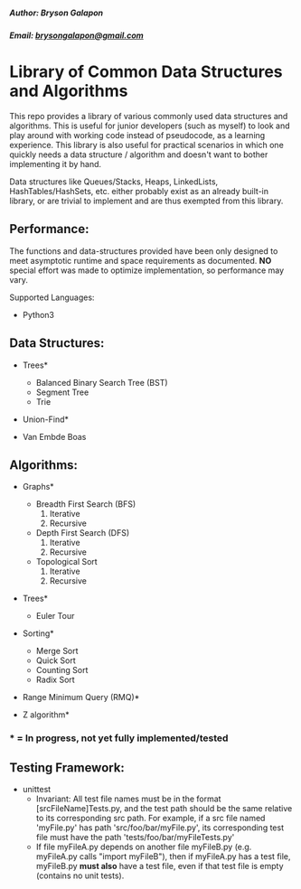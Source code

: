 ##### Author: Bryson Galapon
##### Email: brysongalapon@gmail.com

# Library of Common Data Structures and Algorithms

This repo provides a library of various commonly used data structures and algorithms. This is useful for junior developers (such as myself) to look and play around with working code instead of pseudocode, as a learning experience. This library is also useful for practical scenarios in which one quickly needs a data structure / algorithm and doesn't want to bother implementing it by hand.

Data structures like Queues/Stacks, Heaps, LinkedLists, HashTables/HashSets, etc. either probably exist as an already built-in library, or are trivial to implement and are thus exempted from this library.

## Performance: 
  The functions and data-structures provided have been only designed to meet asymptotic runtime and space requirements as documented. **NO** special effort was made to optimize implementation, so performance may vary.  

Supported Languages:
  - Python3

## Data Structures:
  - Trees\*
    - Balanced Binary Search Tree (BST)
    - Segment Tree
    - Trie

  - Union-Find\*

  - Van Embde Boas

## Algorithms:
  - Graphs\*
    - Breadth First Search (BFS)
      1. Iterative
      2. Recursive
    - Depth First Search (DFS)
      1. Iterative
      2. Recursive
    - Topological Sort
      1. Iterative
      2. Recursive

  - Trees\*
    - Euler Tour

  - Sorting\*
    - Merge Sort
    - Quick Sort
    - Counting Sort
    - Radix Sort

  - Range Minimum Query (RMQ)\*
  - Z algorithm\*

### \* = In progress, not yet fully implemented/tested

## Testing Framework:
  - unittest
    - Invariant:
      All test file names must be in the format [srcFileName]Tests.py, and the test path should be the same relative to its corresponding src path. For example, if a src file named 'myFile.py' has path 'src/foo/bar/myFile.py', its corresponding test file must have the path 'tests/foo/bar/myFileTests.py' 
    - If file myFileA.py depends on another file myFileB.py (e.g. myFileA.py calls "import myFileB"), then if myFileA.py has a test file, myFileB.py **must also** have a test file, even if that test file is empty (contains no unit tests).

